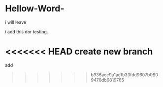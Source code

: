 # Hellow-Word-

i will leave

i add this dor testing.

<<<<<<< HEAD
create new branch
=======
add
>>>>>>> b936aec9a1ac1b33fdd9607b0809476db6819765
